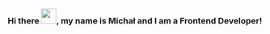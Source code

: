 ### Hi there <img src="https://raw.githubusercontent.com/MartinHeinz/MartinHeinz/master/wave.gif" width="30px">, my name is Michał and I am a Frontend Developer!

